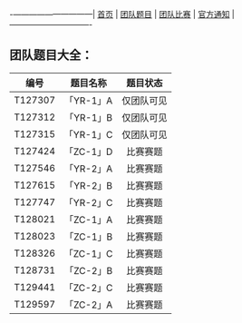 -——————————|  [首页](https://andysun06.github.io/noip-zcyqsxz/)  |  [团队题目](https://andysun06.github.io/noip-zcyqsxz-tdtm/)  |  [团队比赛]()  |  [官方通知]()  |——————————-

## 团队题目大全：

|编号|题目名称|题目状态|
|:--:|:--:|:--:|
|T127307|「YR-1」A |仅团队可见|
|T127312|「YR-1」B |仅团队可见|
|T127315|「YR-1」C |仅团队可见|
|T127424|「ZC-1」D |比赛赛题|
|T127546|「YR-2」A |比赛赛题|
|T127615|「YR-2」B |比赛赛题|
|T127747|「YR-2」C |比赛赛题|
|T128021|「ZC-1」A |比赛赛题|
|T128023|「ZC-1」B |比赛赛题|
|T128326|「ZC-1」C |比赛赛题|
|T128731|「ZC-2」B |比赛赛题|
|T129441|「ZC-2」C |比赛赛题|
|T129597|「ZC-2」A |比赛赛题|
